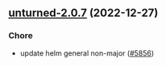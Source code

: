 

## [unturned-2.0.7](https://github.com/truecharts/charts/compare/unturned-2.0.6...unturned-2.0.7) (2022-12-27)

### Chore

- update helm general non-major ([#5856](https://github.com/truecharts/charts/issues/5856))
  
  